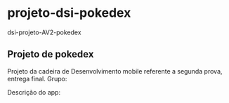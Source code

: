 # projeto-dsi-pokedex
dsi-projeto-AV2-pokedex

## Projeto de pokedex
Projeto da cadeira de Desenvolvimento mobile referente a segunda prova, entrega final.
Grupo: 

Descrição do app:

